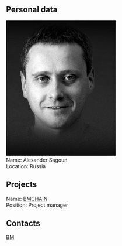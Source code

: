 ## Personal data
![ photo](../people/photo/alexander_sagoun.jpg)  
Name: Alexander Sagoun  
Location: Russia  
## Projects 
Name: [BMCHAIN](../projects/bmchain.md)  
Position: Project manager
## Contacts  
[BM](https://molodost.bz/user/473018/)
